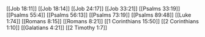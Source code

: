 [[Job 18:11]]
[[Job 18:14]]
[[Job 24:17]]
[[Job 33:21]]
[[Psalms 33:19]]
[[Psalms 55:4]]
[[Psalms 56:13]]
[[Psalms 73:19]]
[[Psalms 89:48]]
[[Luke 1:74]]
[[Romans 8:15]]
[[Romans 8:21]]
[[1 Corinthians 15:50]]
[[2 Corinthians 1:10]]
[[Galatians 4:21]]
[[2 Timothy 1:7]]
